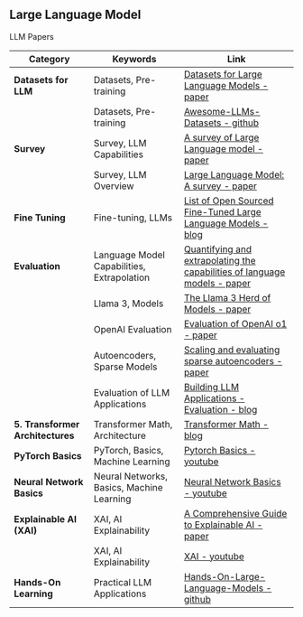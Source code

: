 ## Large Language Model

LLM Papers

<!--
Datasets for Large Language Models: : https://arxiv.org/pdf/2402.18041
Awesome-LLMs-Datasets: https://github.com/lmmlzn/Awesome-LLMs-Datasets?tab=readme-ov-file#general-pre-training-corpora
A survey of Large Language model: https://arxiv.org/pdf/2303.18223
Large Language Model : A survey : https://arxiv.org/pdf/2402.06196
A Comprehensive Guide to Explainable AI : https://arxiv.org/pdf/2412.00800
Quantifying and extrapolating the capabilities of language models: https://arxiv.org/pdf/2206.04615
The Llama 3 Herd of Models : https://arxiv.org/pdf/2407.21783
Evaluation of OpenAI o1: https://arxiv.org/pdf/2409.18486
Scaling and evaluating sparse autoencoders: https://arxiv.org/pdf/2406.04093
List of Open Sourced Fine-Tuned Large Language Models (LLM) : https://sungkim11.medium.com/list-of-open-sourced-fine-tuned-large-language-models-llm-8d95a2e0dc76

Pytroch Basics: https://www.youtube.com/@machinelearningwithpytorch/videos

Hands-On-Large-Language-Models : https://github.com/HandsOnLLM/Hands-On-Large-a-Models
Neural Network Basics: https://www.youtube.com/watch?v=aircAruvnKk&list=PLZHQObOWTQDNU6R1_67000Dx_ZCJB-3pi
XAI : https://www.youtube.com/watch?v=8EQwpmK49sk&list=PLPTV0NXA_ZShaln9GfiHO_c0HzOSqLOGv
 -->

| **Category**                     | **Keywords**                               | **Link**                                                                                                                                                            |
| -------------------------------- | ------------------------------------------ | ------------------------------------------------------------------------------------------------------------------------------------------------------------------- |
| **Datasets for LLM**             | Datasets, Pre-training                     | [Datasets for Large Language Models - paper](https://arxiv.org/pdf/2402.18041)                                                                                      |
|                                  | Datasets, Pre-training                     | [Awesome-LLMs-Datasets - github](https://github.com/lmmlzn/Awesome-LLMs-Datasets?tab=readme-ov-file#general-pre-training-corpora)                                   |
| **Survey**                       | Survey, LLM Capabilities                   | [A survey of Large Language model - paper](https://arxiv.org/pdf/2303.18223)                                                                                        |
|                                  | Survey, LLM Overview                       | [Large Language Model: A survey - paper](https://arxiv.org/pdf/2402.06196)                                                                                          |
| **Fine Tuning**                  | Fine-tuning, LLMs                          | [List of Open Sourced Fine-Tuned Large Language Models - blog](https://sungkim11.medium.com/list-of-open-sourced-fine-tuned-large-language-models-llm-8d95a2e0dc76) |
| **Evaluation**                   | Language Model Capabilities, Extrapolation | [Quantifying and extrapolating the capabilities of language models - paper](https://arxiv.org/pdf/2206.04615)                                                       |
|                                  | Llama 3, Models                            | [The Llama 3 Herd of Models - paper](https://arxiv.org/pdf/2407.21783)                                                                                              |
|                                  | OpenAI Evaluation                          | [Evaluation of OpenAI o1 - paper](https://arxiv.org/pdf/2409.18486)                                                                                                 |
|                                  | Autoencoders, Sparse Models                | [Scaling and evaluating sparse autoencoders - paper](https://arxiv.org/pdf/2406.04093)                                                                              |
|                                  | Evaluation of LLM Applications             | [Building LLM Applications - Evaluation - blog](https://medium.com/@vipra_singh/building-llm-applications-evaluation-part-8-fcfa2f22bd1c#80c9)                      |
| **5. Transformer Architectures** | Transformer Math, Architecture             | [Transformer Math - blog](https://blog.eleuther.ai/transformer-math/)                                                                                               |
| **PyTorch Basics**               | PyTorch, Basics, Machine Learning          | [Pytorch Basics - youtube](https://www.youtube.com/@machinelearningwithpytorch/videos)                                                                              |
| **Neural Network Basics**        | Neural Networks, Basics, Machine Learning  | [Neural Network Basics - youtube](https://www.youtube.com/watch?v=aircAruvnKk&list=PLZHQObOWTQDNU6R1_67000Dx_ZCJB-3pi)                                              |
| **Explainable AI (XAI)**         | XAI, AI Explainability                     | [A Comprehensive Guide to Explainable AI - paper](https://arxiv.org/pdf/2412.00800)                                                                                 |
|                                  | XAI, AI Explainability                     | [XAI - youtube](https://www.youtube.com/watch?v=8EQwpmK49sk&list=PLPTV0NXA_ZShaln9GfiHO_c0HzOSqLOGv)                                                                |
| **Hands-On Learning**            | Practical LLM Applications                 | [Hands-On-Large-Language-Models - github](https://github.com/HandsOnLLM/Hands-On-Large-a-Models)                                                                    |
